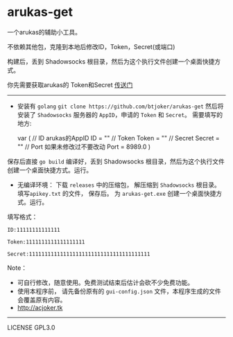 # arukas-get

一个arukas的辅助小工具。

不依赖其他包，克隆到本地后修改ID，Token，Secret(或端口)

构建后，丢到 Shadowsocks 根目录，然后为这个执行文件创建一个桌面快捷方式。

你先需要获取arukas的 Token和Secret [传送门](https://app.arukas.io/settings/api-keys)

***
* 安装有 `golang` 
`git clone https://github.com/btjoker/arukas-get`
然后将安装了 `Shadowsocks` 服务器的 `AppID`，申请的 `Token` 和 `Secret`。
需要填写的地方:

    var (
	    // ID arukas的AppID
	    ID = ""
	    // Token 
	    Token = ""
	    // Secret
	    Secret = ""
		// Port 如果未修改过不要改动
		Port = 8989.0
	)
	
保存后直接 `go build` 编译好，丢到 Shadowsocks 根目录，然后为这个执行文件创建一个桌面快捷方式。运行。 


*  无编译环境：
	下载 `releases` 中的压缩包， 解压缩到 `Shadowsocks` 根目录。填写`apikey.txt` 的文件，	保存后。
	为 `arukas-get.exe` 创建一个桌面快捷方式。运行。 

填写格式：

    ID:11111111111111

    Token:1111111111111111111

    Secret:111111111111111111111111111111111111111


Note：
* 可自行修改，随意使用。免费测试结束后估计会砍不少免费功能。
* 使用本程序前， 请先备份原有的 `gui-config.json` 文件，本程序生成的文件会覆盖原有内容。
* http://acjoker.tk
***
LICENSE GPL3.0